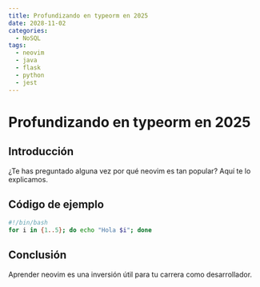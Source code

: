 ```yaml
---
title: Profundizando en typeorm en 2025
date: 2028-11-02
categories:
  - NoSQL
tags:
  - neovim
  - java
  - flask
  - python
  - jest
---
```


# Profundizando en typeorm en 2025

## Introducción

¿Te has preguntado alguna vez por qué neovim es tan popular? Aquí te lo explicamos.

## Código de ejemplo

```bash
#!/bin/bash
for i in {1..5}; do echo "Hola $i"; done
```

## Conclusión

Aprender neovim es una inversión útil para tu carrera como desarrollador.